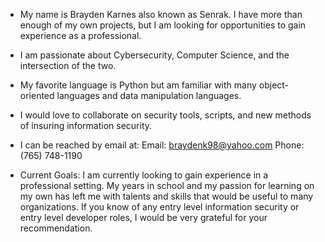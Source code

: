 - My name is Brayden Karnes also known as Senrak.  I have more than enough of my own projects, but I am looking for opportunities to gain experience as a professional.
- I am passionate about Cybersecurity, Computer Science, and the intersection of the two.
- My favorite language is Python but am familiar with many object-oriented languages and data manipulation languages.
- I would love to collaborate on security tools, scripts, and new methods of insuring information security.
- I can be reached by email at:
  Email: braydenk98@yahoo.com
  Phone: (765) 748-1190
  
- Current Goals:  I am currently looking to gain experience in a professional setting.  My years in school and my passion for learning on my own has left me with talents and skills
                  that would be useful to many organizations.  If you know of any entry level information security or entry level developer roles, I would be very grateful for your recommendation.
                 

<!---
Senrak/Senrak is a ✨ special ✨ repository because its `README.md` (this file) appears on your GitHub profile.
You can click the Preview link to take a look at your changes.
--->
